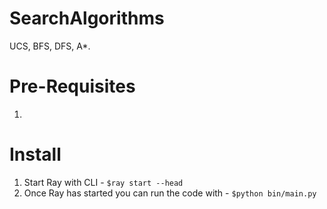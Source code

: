 # SearchAlgorithms
UCS, BFS, DFS, A*.

# Pre-Requisites
1. 

# Install
1. Start Ray with CLI - `$ray start --head`
2. Once Ray has started you can run the code with - `$python bin/main.py`